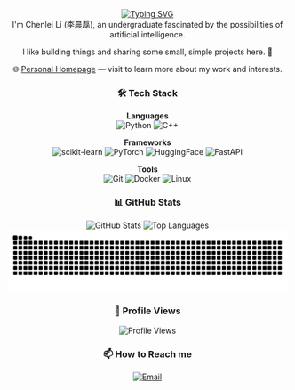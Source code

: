 <div align="center">
  <a href="https://git.io/typing-svg">
    <img src="https://readme-typing-svg.demolab.com?font=Fira+Code&weight=600&size=24&pause=1000&center=true&width=435&lines=Welcome+to+ic1fy's+Github" alt="Typing SVG" />
  </a>
</div>

<div align="center">
I'm Chenlei Li (李晨磊), an undergraduate fascinated by the possibilities of artificial intelligence.

I like building things and sharing some small, simple projects here. 🔧

  🌐 [Personal Homepage](https://chenlei-li.github.io/) — visit to learn more about my work and interests.

  ### 🛠️ Tech Stack

  **Languages**  
  ![Python](https://img.shields.io/badge/Python-3776AB?style=flat-square&logo=python&logoColor=white)
  ![C++](https://img.shields.io/badge/C++-00599C?style=for-the-badge&logo=cplusplus&logoColor=white)

  **Frameworks**  
  ![scikit-learn](https://img.shields.io/badge/scikit--learn-F7931E?style=flat-square&logo=scikitlearn&logoColor=white)
  ![PyTorch](https://img.shields.io/badge/PyTorch-EE4C2C?style=flat-square&logo=pytorch&logoColor=white)
  ![HuggingFace](https://img.shields.io/badge/HuggingFace-FFCC00?style=flat-square&logo=huggingface&logoColor=black)
  ![FastAPI](https://img.shields.io/badge/FastAPI-009688?style=flat-square&logo=fastapi&logoColor=white)

  **Tools**  
  ![Git](https://img.shields.io/badge/Git-F05032?style=flat-square&logo=git&logoColor=white)
  ![Docker](https://img.shields.io/badge/Docker-2496ED?style=flat-square&logo=docker&logoColor=white)
  ![Linux](https://img.shields.io/badge/Linux-FCC624?style=flat-square&logo=linux&logoColor=black)



  ### 📊 GitHub Stats
  <div align="center">
    <img height="180em" src="https://github-readme-stats.vercel.app/api?username=ic1fy&show_icons=true&theme=transparent" alt="GitHub Stats" />
    <img height="180em" src="https://github-readme-stats.vercel.app/api/top-langs/?username=ic1fy&layout=compact&theme=transparent" alt="Top Languages" />
  </div>


  <div align="center">
  <picture>
    <source srcset="https://raw.githubusercontent.com/ic1fy/ChenleiLi/output/github-contribution-grid-snake-dark.svg" media="(prefers-color-scheme: dark)">
    <img src="https://raw.githubusercontent.com/ic1fy/ChenleiLi/output/github-contribution-grid-snake.svg" alt="GitHub Contribution Snake" />
  </picture>
  </div>

  ### 👀 Profile Views
  ![Profile Views](https://komarev.com/ghpvc/?username=ic1fy&style=for-the-badge&color=blue)

  ### 📫 How to Reach me
  [![Email](https://img.shields.io/badge/Email-D14836?style=for-the-badge&logo=gmail&logoColor=white)](mailto:2904420541@qq.com)
  
</div>
